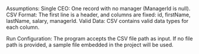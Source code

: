 Assumptions:
Single CEO: One record with no manager (ManagerId is null).
CSV Format: The first line is a header, and columns are fixed: id, firstName, lastName, salary, managerId.
Valid Data: CSV contains valid data types for each column.

Run Configuration:
The program accepts the CSV file path as input.
If no file path is provided, a sample file embedded in the project will be used.